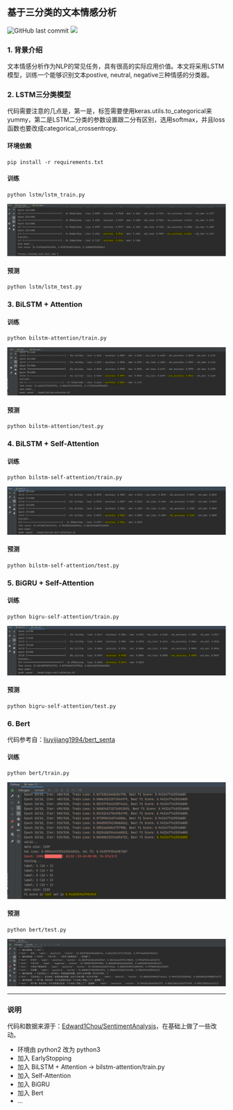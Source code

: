 ## 基于三分类的文本情感分析
![GitHub last commit](https://img.shields.io/github/last-commit/yaokui2018/SentimentAnalysis)
![](https://img.shields.io/badge/python-3.7-blue?logo=python&logoColor=FED643)

### 1. 背景介绍

文本情感分析作为NLP的常见任务，具有很高的实际应用价值。本文将采用LSTM模型，训练一个能够识别文本postive, neutral, negative三种情感的分类器。

### 2. LSTM三分类模型

代码需要注意的几点是，第一是，标签需要使用keras.utils.to_categorical来yummy，第二是LSTM二分类的参数设置跟二分有区别，选用softmax，并且loss函数也要改成categorical_crossentropy.

#### 环境依赖
`pip install -r requirements.txt`
#### 训练
`python lstm/lstm_train.py`

![效果图](imgs/result.png)
#### 预测
`python lstm/lstm_test.py`

### 3. BiLSTM + Attention
#### 训练
`python bilstm-attention/train.py`

![效果图](imgs/bilstm-attention.png)
#### 预测
`python bilstm-attention/test.py`

### 4. BiLSTM + Self-Attention
#### 训练
`python bilstm-self-attention/train.py`

![效果图](imgs/bilstm-self-attention.png)
#### 预测
`python bilstm-self-attention/test.py`

### 5. BiGRU + Self-Attention
#### 训练
`python bigru-self-attention/train.py`

![效果图](imgs/bigru-self-attention.png)
#### 预测
`python bigru-self-attention/test.py`

### 6. Bert
代码参考自：[liuyijiang1994/bert_senta](https://github.com/liuyijiang1994/bert_senta)
#### 训练
`python bert/train.py`

![效果图](imgs/bert-train.png)
#### 预测
`python bert/test.py`

![效果图](imgs/bert.png)

---

### 说明
代码和数据来源于：[Edward1Chou/SentimentAnalysis](https://github.com/Edward1Chou/SentimentAnalysis)，在基础上做了一些改动。
- 环境由 python2 改为 python3
- 加入 EarlyStopping
- 加入 BiLSTM + Attention -> bilstm-attention/train.py
- 加入 Self-Attention
- 加入 BiGRU
- 加入 Bert
- ...
